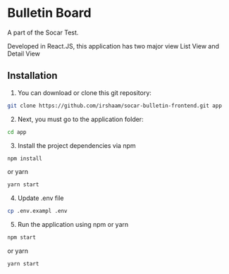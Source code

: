# Bulletin Board

A part of the Socar Test. 

Developed in React.JS, this application has two major view List View and Detail View


## Installation

1. You can download or clone this git repository:

```bash
git clone https://github.com/irshaam/socar-bulletin-frontend.git app
```

2. Next, you must go to the application folder:
```bash
cd app
```

3. Install the project dependencies via 
npm 
```bash
npm install
```
or yarn
```bash
yarn start
```

4. Update .env file   
```bash
cp .env.exampl .env
```

5. Run the application using npm or yarn
```bash
npm start
```
or yarn
```bash
yarn start
```